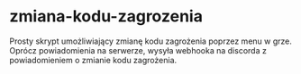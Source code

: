 # zmiana-kodu-zagrozenia
Prosty skrypt umożliwiający zmianę kodu zagrożenia poprzez menu w grze. Oprócz powiadomienia na serwerze, wysyła webhooka na discorda z powiadomieniem o zmianie kodu zagrożenia.
